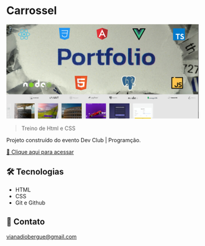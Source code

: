 # Carrossel

![preview](./.github/preview.png)

> Treino de Html e CSS

Projeto construído do evento Dev Club | Programção.

[🔗 Clique aqui para acessar](#)


## 🛠 Tecnologias

- HTML
- CSS
- Git e Github

## 💛 Contato

vianadiobergue@gmail.com